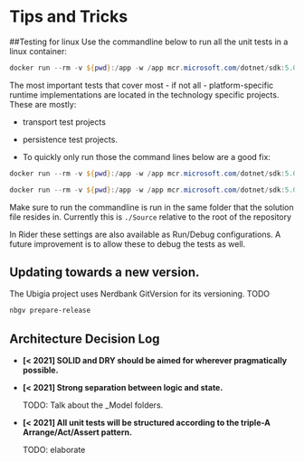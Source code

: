 # Tips and Tricks

##Testing for linux
Use the commandline below to run all the unit tests in a linux container:

```powershell
docker run --rm -v ${pwd}:/app -w /app mcr.microsoft.com/dotnet/sdk:5.0 dotnet test ./EtAlii.Ubigia.sln --logger:trx --configuration:'Debug-Ubuntu' /p:UbigiaIsRunningOnBuildAgent=true
```

The most important tests that cover most - if not all - platform-specific runtime implementations are located in the technology specific projects.
These are mostly:
- transport test projects
- persistence test projects.

- To quickly only run those the command lines below are a good fix:

```powershell
docker run --rm -v ${pwd}:/app -w /app mcr.microsoft.com/dotnet/sdk:5.0 dotnet test ./Api/EtAlii.Ubigia.Api.Transport.Grpc.Tests/EtAlii.Ubigia.Api.Transport.Grpc.Tests.csproj --logger:trx --results-directory:./Api/EtAlii.Ubigia.Api.Transport.Grpc.Tests/bin/TestResults --configuration:'Debug-Ubuntu' /p:UbigiaIsRunningOnBuildAgent=true

docker run --rm -v ${pwd}:/app -w /app mcr.microsoft.com/dotnet/sdk:5.0 dotnet test ./Persistence/EtAlii.Ubigia.Persistence.Ntfs.Tests/EtAlii.Ubigia.Persistence.Ntfs.Tests.csproj --logger:trx --results-directory:./Persistence/EtAlii.Ubigia.Persistence.Ntfs.Tests/bin/TestResults --configuration:'Debug-Ubuntu' /p:UbigiaIsRunningOnBuildAgent=true
```
Make sure to run the commandline is run in the same folder that the solution file resides in.
Currently this is ```./Source``` relative to the root of the repository

In Rider these settings are also available as Run/Debug configurations. A future improvement is to allow these to debug the tests as well.

## Updating towards a new version.
The Ubigia project uses Nerdbank GitVersion for its versioning.
TODO
```powershell
nbgv prepare-release
```

## Architecture Decision Log

- **[< 2021] SOLID and DRY should be aimed for wherever pragmatically possible.**

- **[< 2021] Strong separation between logic and state.**

  TODO: Talk about the _Model folders.


- **[< 2021] All unit tests will be structured according to the triple-A Arrange/Act/Assert pattern.**

  TODO: elaborate

